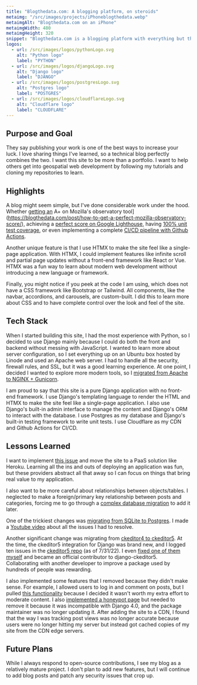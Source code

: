 ```yaml
---
title: "Blogthedata.com: A blogging platform, on steroids"
metaimg: "/src/images/projects/iPhoneblogthedata.webp"
metaimgAlt: "Blogthedata.com on an iPhone"
metaimgWidth: 480
metaimgHeight: 320
snippet: "Blogthedata.com is a blogging platform with everything but the kitchen sink. Built lovingly with Django web framework."
logos:
  - url: /src/images/logos/pythonLogo.svg
    alt: "Python logo"
    label: "PYTHON"
  - url: /src/images/logos/djangoLogo.svg
    alt: "Django logo"
    label: "DJANGO"
  - url: /src/images/logos/postgresLogo.svg
    alt: "Postgres logo"
    label: "POSTGRES"
  - url: /src/images/logos/cloudflareLogo.svg
    alt: "Cloudflare logo"
    label: "CLOUDFLARE"
---
```


## Purpose and Goal
They say publishing your work is one of the best ways to increase your luck. I love sharing things I've learned, so a technical blog perfectly combines the two. I want this site to be more than a portfolio. I want to help others get into geospatial web development by following my tutorials and cloning my repositories to learn.

## Highlights
A blog might seem simple, but I've done considerable work under the hood. Whether [getting an](https://blogthedata.com/post/how-to-get-a-perfect-mozilla-observatory-score/) A+ on Mozilla's observatory tool](https://blogthedata.com/post/how-to-get-a-perfect-mozilla-observatory-score/), achieving a [perfect score on Google Lighthouse](https://blogthedata.com/post/google-lighthouse-perfect-score/), having [100% unit test coverage](https://blogthedata.com/post/how-to-get-100-percent-unit-test-coverage/), or even implementing a complete [CI/CD pipeline with Github Actions](https://blogthedata.com/post/implement-continuous-integration-github-actions/).

Another unique feature is that I use HTMX to make the site feel like a single-page application. With HTMX, I could implement features like infinite scroll and partial page updates without a front-end framework like React or Vue. HTMX was a fun way to learn about modern web development without introducing a new language or framework.

Finally, you might notice if you peek at the code I am using, which does not have a CSS framework like Bootstrap or Tailwind. All components, like the navbar, accordions, and carousels, are custom-built. I did this to learn more about CSS and to have complete control over the look and feel of the site.

## Tech Stack
When I started building this site, I had the most experience with Python, so I decided to use Django mainly because I could do both the front and backend without messing with JavaScript. I wanted to learn more about server configuration, so I set everything up on an Ubuntu box hosted by Linode and used an Apache web server. I had to handle all the security, firewall rules, and SSL, but it was a good learning experience. At one point, I decided I wanted to explore more modern tools, so I [migrated from Apache to NGINX + Gunicorn](https://blogthedata.com/post/Migrating-from-apache-to-Nginx-Gunicorn/).

I am proud to say that this site is a pure Django application with no front-end framework. I use Django's templating language to render the HTML and HTMX to make the site feel like a single-page application. I also use Django's built-in admin interface to manage the content and Django's ORM to interact with the database. I use Postgres as my database and Django's built-in testing framework to write unit tests. I use Cloudflare as my CDN and Github Actions for CI/CD.

## Lessons Learned
I want to implement [this issue](https://github.com/jsolly/blogthedata/issues/137) and move the site to a PaaS solution like Heroku. Learning all the ins and outs of deploying an application was fun, but these providers abstract all that away so I can focus on things that bring real value to my application.

I also want to be more careful about relationships between objects/tables. I neglected to make a foreign/primary key relationship between posts and categories, forcing me to go through a [complex database migration](https://blogthedata.com/post/UI-enhancement-leads-to-major-architecture-changes/) to add it later. 

One of the trickiest changes was [migrating from SQLite to Postgres](https://blogthedata.com/post/migrating-to-postgres-from-sqllite/). I made a [Youtube video](https://www.youtube.com/watch?v=Y2g5nUnZpNc&t=3s) about all the issues I had to resolve.

Another significant change was migrating from [ckeditor4 to ckeditor5](https://blogthedata.com/post/migrating-to-ckeditor-5/). At the time, the ckeditor5 integration for Django was brand new, and I logged ten issues in the [ckeditor5 repo](https://github.com/hvlads/django-ckeditor-5/issues?q=is%3Aissue+is%3Aclosed+author%3Ajsolly) (as of 7/31/22). I even [fixed one of them myself](https://github.com/hvlads/django-ckeditor-5/pull/71) and became an official contributor to django-ckeditor5. Collaborating with another developer to improve a package used by hundreds of people was rewarding.

I also implemented some features that I removed because they didn't make sense. For example, I allowed users to log in and comment on posts, but I pulled [this functionality](https://github.com/jsolly/blogthedata/pull/77) because I decided it wasn't worth my extra effort to moderate content. I also [implemented a honeypot page](https://blogthedata.com/post/admin-honeypot-page-to-catch-hackers/) but needed to remove it because it was incompatible with Django 4.0, and the package maintainer was no longer updating it. After adding the site to a CDN, I found that the way I was tracking post views was no longer accurate because users were no longer hitting my server but instead got cached copies of my site from the CDN edge servers. 

## Future Plans
While I always respond to open-source contributions, I see my blog as a relatively mature project. I don't plan to add new features, but I will continue to add blog posts and patch any security issues that crop up. 